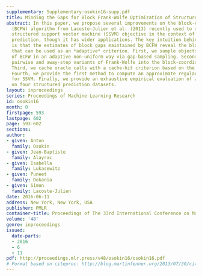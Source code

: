 ```yaml
---
supplementary: Supplementary:osokin16-supp.pdf
title: Minding the Gaps for Block Frank-Wolfe Optimization of Structured SVMs
abstract: In this paper, we propose several improvements on the block-coordinate Frank-Wolfe
  (BCFW) algorithm from Lacoste-Julien et al. (2013) recently used to optimize the
  structured support vector machine (SSVM) objective in the context of structured
  prediction, though it has wider applications. The key intuition behind our improvements
  is that the estimates of block gaps maintained by BCFW reveal the block suboptimality
  that can be used as an *adaptive* criterion. First, we sample objects at each iteration
  of BCFW in an adaptive non-uniform way via gap-based sampling. Second, we incorporate
  pairwise and away-step variants of Frank-Wolfe into the block-coordinate setting.
  Third, we cache oracle calls with a cache-hit criterion based on the block gaps.
  Fourth, we provide the first method to compute an approximate regularization path
  for SSVM. Finally, we provide an exhaustive empirical evaluation of all our methods
  on four structured prediction datasets.
layout: inproceedings
series: Proceedings of Machine Learning Research
id: osokin16
month: 0
firstpage: 593
lastpage: 602
page: 593-602
sections: 
author:
- given: Anton
  family: Osokin
- given: Jean-Baptiste
  family: Alayrac
- given: Isabella
  family: Lukasewitz
- given: Puneet
  family: Dokania
- given: Simon
  family: Lacoste-Julien
date: 2016-06-11
address: New York, New York, USA
publisher: PMLR
container-title: Proceedings of The 33rd International Conference on Machine Learning
volume: '48'
genre: inproceedings
issued:
  date-parts:
  - 2016
  - 6
  - 11
pdf: http://proceedings.mlr.press/v48/osokin16/osokin16.pdf
# Format based on citeproc: http://blog.martinfenner.org/2013/07/30/citeproc-yaml-for-bibliographies/
---
```

